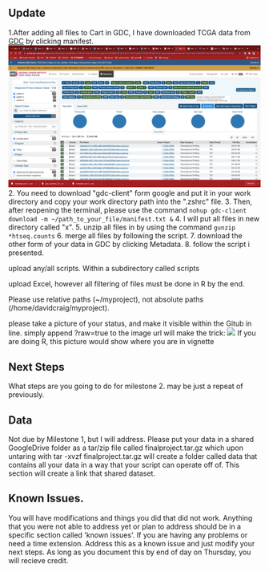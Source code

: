 ## Update

1.After adding all files to Cart in GDC, I have downloaded TCGA data from [GDC](https://portal.gdc.cancer.gov/) by clicking manifest.
 ![](images/Manifest.png?raw=true)
2. You need to download "gdc-client" form google and put it in your work directory and copy your work directory path into the ".zshrc" file.
3. Then, after reopening the terminal, please use the command ```nohup gdc-client download -m ~/path_to_your_file/manifest.txt &```
4. I will put all files in new directory called "x".
5. unzip all files in by using the command ```gunzip *htseq.counts```
6. merge all files by following the script.
7. download the other form of your data in GDC by clicking Metadata.
8. follow the script i presented.

upload any/all scripts. Within a subdirectory called scripts

upload Excel, however all filtering of files must be done in R by the end.

Please use relative paths (~/myproject), not absolute paths (/home/davidcraig/myproject). 

please take a picture of your status, and make it visible within the Gitub in line. 
 simply append ?raw=true to the image url will make the trick:
 ![](images/mypciture.png?raw=true)
 If you are doing R, this picture would show where you are in vignette
 
 ## Next Steps

 What steps are you going to do for milestone 2. may be just a repeat of previously.
 
##  Data
 
 Not due by Milestone 1, but I will address.
 Please put your data in a shared GoogleDrive folder as a tar/zip file called finalproject.tar.gz which upon untaring with tar -xvzf finalproject.tar.gz will create a folder called data that contains all your data in a way that your script can operate off of.  This section will create a link that shared dataset.
 
##  Known Issues. 

 You will have modifications and things you did that did not work.  Anything that you were not able to address yet or plan to address should be in a specific section called 'known issues'.
 If you are having any problems or need a time extension. Address this as a known issue and just modify your next steps. As long as you document this by end of day on Thursday, you will recieve credit.

